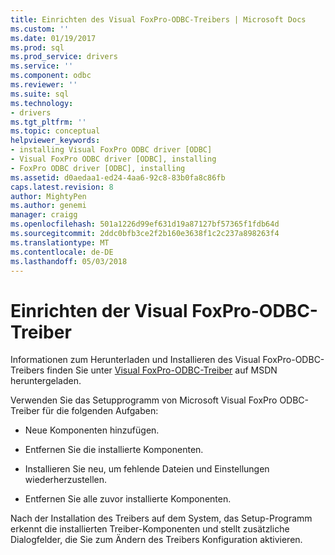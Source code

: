```yaml
---
title: Einrichten des Visual FoxPro-ODBC-Treibers | Microsoft Docs
ms.custom: ''
ms.date: 01/19/2017
ms.prod: sql
ms.prod_service: drivers
ms.service: ''
ms.component: odbc
ms.reviewer: ''
ms.suite: sql
ms.technology:
- drivers
ms.tgt_pltfrm: ''
ms.topic: conceptual
helpviewer_keywords:
- installing Visual FoxPro ODBC driver [ODBC]
- Visual FoxPro ODBC driver [ODBC], installing
- FoxPro ODBC driver [ODBC], installing
ms.assetid: d0aedaa1-ed24-4aa6-92c8-83b0fa8c86fb
caps.latest.revision: 8
author: MightyPen
ms.author: genemi
manager: craigg
ms.openlocfilehash: 501a1226d99ef631d19a87127bf57365f1fdb64d
ms.sourcegitcommit: 2ddc0bfb3ce2f2b160e3638f1c2c237a898263f4
ms.translationtype: MT
ms.contentlocale: de-DE
ms.lasthandoff: 05/03/2018
---
```

# <a name="setting-up-the-visual-foxpro-odbc-driver"></a>Einrichten der Visual FoxPro-ODBC-Treiber
Informationen zum Herunterladen und Installieren des Visual FoxPro-ODBC-Treibers finden Sie unter [Visual FoxPro-ODBC-Treiber](http://go.microsoft.com/fwlink/?LinkId=121318) auf MSDN heruntergeladen.  
  
 Verwenden Sie das Setupprogramm von Microsoft Visual FoxPro ODBC-Treiber für die folgenden Aufgaben:  
  
-   Neue Komponenten hinzufügen.  
  
-   Entfernen Sie die installierte Komponenten.  
  
-   Installieren Sie neu, um fehlende Dateien und Einstellungen wiederherzustellen.  
  
-   Entfernen Sie alle zuvor installierte Komponenten.  
  
 Nach der Installation des Treibers auf dem System, das Setup-Programm erkennt die installierten Treiber-Komponenten und stellt zusätzliche Dialogfelder, die Sie zum Ändern des Treibers Konfiguration aktivieren.
